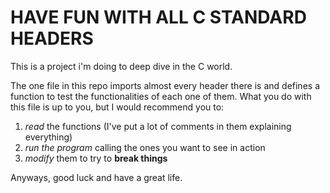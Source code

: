 # HAVE FUN WITH ALL C STANDARD HEADERS

This is a project i'm doing to deep dive in the C world.

The one file in this repo imports almost every header there is and defines a function to test the functionalities of each one of them. What you do with this file is up to you, but I would recommend you to:

1. *read* the functions (I've put a lot of comments in them explaining everything)
2. *run the program* calling the ones you want to see in action
3. *modify* them to try to __break things__

Anyways, good luck and have a great life.